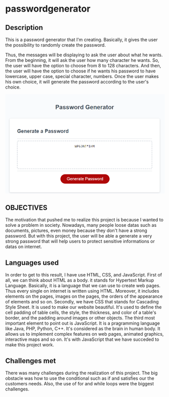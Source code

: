 # passwordgenerator

## Description 

This is a password generator that I'm creating. Basically, it gives the user the possibility to randomly create the password.

Thus, the messages will be displaying to ask the user about what he wants. From the beginning, it will ask the user how many character he wants. So, the user will have the option to choose from 8 to 128 characters. And then,  the user will have the option to choose if he wants his password to have lowercase, upper case, special character, numbers. Once the user makes his own choice, it will generate the password according to the user's choice. 

![Password](./03-password-generator.png)

## OBJECTIVES

The motivation that pushed me to realize this project is because I wanted to solve a problem in society. Nowadays, many people loose datas such as documents, pictures, even money because they don't have a strong password. But with this project, the user will be able a generate a very strong password that will help users to protect  sensitive informations or datas on internet.


## Languages used

In order to get to this result, I have use HTML, CSS, and JavaScript. First of all, we can think about HTML as a body. it stands for Hypertext Markup Language. Basically, it is a language that we can use to create web pages. Thus every single on internet is written using HTML. Moreover, it includes elements on the pages, images on the pages, the orders of the appearance of elements and so on. Secondly, we have CSS that stands for Cascading Style Sheet. It is used to make our website beautiful. It's used to define the cell padding of table cells, the style, the thickness, and color of a table's border, and the padding around images or other objects. The third most important element to point out is JavaScript. It is a pragramming language like Java, PHP, Python, C++. It's considered as the brain in human body. It allows us to implement complex features on web pages, animated graphics, interactive maps and so on.  It's with JavaScript that we have succeded to make this project work.   

## Challenges met

There was many challenges during the realization of this project. The big obstacle was how to use the conditional such as if and satisfies our the customers needs. Also, the use of for and while loops were the biggest challenges.


